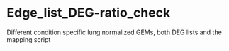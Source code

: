 # Edge_list_DEG-ratio_check
Different condition specific lung normalized GEMs, both DEG lists and the mapping script
